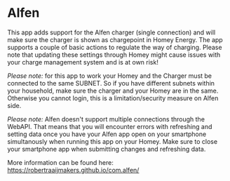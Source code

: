 # Alfen
This app adds support for the Alfen charger (single connection) and will make sure the charger is shown as chargepoint in Homey Energy.
The app supports a couple of basic actions to regulate the way of charging. Please note that updating these settings through Homey might cause issues with your charge management system and is at own risk!

*Please note:* for this app to work your Homey and the Charger must be connected to the same SUBNET. So if you have different subnets within your household, make sure the charger and your Homey are in the same. Otherwise you cannot login, this is a limitation/security measure on Alfen side.

*Please note:* Alfen doesn't support multiple connections through the WebAPI. That means that you will encounter errors with refreshing and setting data once you have your Alfen app open on your smartphone simultanously when running this app on your Homey. Make sure to close your smartphone app when submitting changes and refreshing data.

More information can be found here: https://robertraaijmakers.github.io/com.alfen/